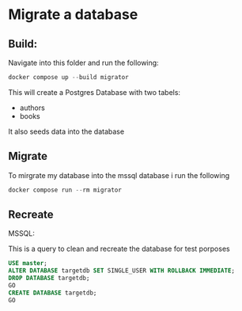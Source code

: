 

# Migrate a database

## Build:
Navigate into this folder and run the following: 

````powershell
docker compose up --build migrator
````
This will create a Postgres Database with two tabels:

* authors
* books

It also seeds data into the database

## Migrate

To mirgrate my database into the mssql database i run the following
````powershell
docker compose run --rm migrator
````

## Recreate 

 MSSQL:

This is a query to clean and recreate the database for test porposes
````sql
USE master;
ALTER DATABASE targetdb SET SINGLE_USER WITH ROLLBACK IMMEDIATE;
DROP DATABASE targetdb;
GO
CREATE DATABASE targetdb;
GO
````